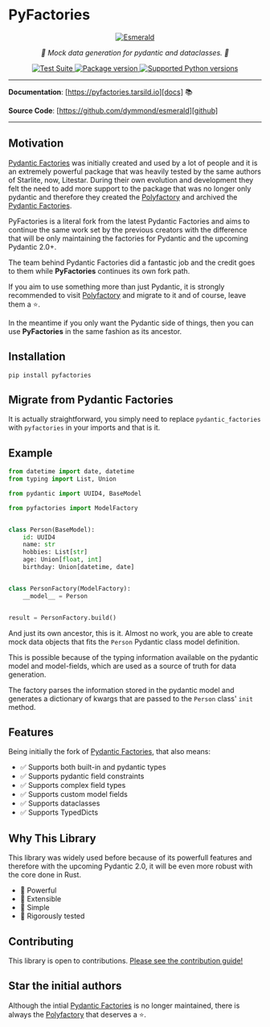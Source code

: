 # PyFactories

<p align="center">
  <a href="https://esmerald.dymmond.com"><img src="https://res.cloudinary.com/tarsild/image/upload/v1687347327/packages/pyfactories/logo_lvtl5d.png" alt='Esmerald'></a>
</p>


<p align="center">
    <em>🚀 Mock data generation for pydantic and dataclasses. 🚀</em>
</p>

<p align="center">
<a href="https://github.com/tarsil/pyfactories/workflows/Test%20Suite/badge.svg?event=push&branch=main" target="_blank">
    <img src="https://github.com/tarsil/pyfactories/workflows/Test%20Suite/badge.svg?event=push&branch=main" alt="Test Suite">
</a>

<a href="https://pypi.org/project/pyfactories" target="_blank">
    <img src="https://img.shields.io/pypi/v/pyfactories?color=%2334D058&label=pypi%20package" alt="Package version">
</a>

<a href="https://pypi.org/project/pyfactories" target="_blank">
    <img src="https://img.shields.io/pypi/pyversions/pyfactories.svg?color=%2334D058" alt="Supported Python versions">
</a>
</p>

---

**Documentation**: [https://pyfactories.tarsild.io][docs] 📚

**Source Code**: [https://github.com/dymmond/esmerald][github]

---

## Motivation

[Pydantic Factories][pydantic_factories] was initially created and used by a lot of people and it
is an extremely powerful package that was heavily tested by the same authors of Starlite, now,
Litestar. During their own evolution and development they felt the need to add more support to the
package that was no longer only pydantic and therefore they created the [Polyfactory][polyfactory]
and archived the [Pydantic Factories][pydantic_factories].

PyFactories is a literal fork from the latest Pydantic Factories and aims to continue the same
work set by the previous creators with the difference that will be only maintaining the factories
for Pydantic and the upcoming Pydantic 2.0+.

The team behind Pydantic Factories did a fantastic job and the credit goes to them while
**PyFactories** continues its own fork path.

If you aim to use something more than just Pydantic, it is strongly recommended to visit
[Polyfactory][polyfactory] and migrate to it and of course, leave them a ⭐️.

In the meantime if you only want the Pydantic side of things, then you can use **PyFactories** in
the same fashion as its ancestor.

## Installation

```shell
pip install pyfactories
```

## Migrate from Pydantic Factories

It is actually straightforward, you simply need to replace `pydantic_factories` with `pyfactories`
in your imports and that is it.

## Example

```python
from datetime import date, datetime
from typing import List, Union

from pydantic import UUID4, BaseModel

from pyfactories import ModelFactory


class Person(BaseModel):
    id: UUID4
    name: str
    hobbies: List[str]
    age: Union[float, int]
    birthday: Union[datetime, date]


class PersonFactory(ModelFactory):
    __model__ = Person


result = PersonFactory.build()
```

And just its own ancestor, this is it. Almost no work, you are able to create mock data objects
that fits the `Person` Pydantic class model definition.

This is possible because of the typing information available on the pydantic model and model-fields,
which are used as a source of truth for data generation.

The factory parses the information stored in the pydantic model and generates a dictionary of kwargs
that are passed to the `Person` class' `init` method.

## Features

Being initially the fork of [Pydantic Factories][pydantic_factories], that also means:

- ✅ Supports both built-in and pydantic types
- ✅ Supports pydantic field constraints
- ✅ Supports complex field types
- ✅ Supports custom model fields
- ✅ Supports dataclasses
- ✅ Supports TypedDicts

## Why This Library

This library was widely used before because of its powerfull features and therefore with the
upcoming Pydantic 2.0, it will be even more robust with the core done in Rust.

- 💯 Powerful
- 💯 Extensible
- 💯 Simple
- 💯 Rigorously tested

## Contributing

This library is open to contributions. [Please see the contribution guide!][contributing]

## Star the initial authors

Although the intial [Pydantic Factories][pydantic_factories] is no longer maintained, there is
always the [Polyfactory][polyfactory] that deserves a ⭐️.

[docs]: https://pyfactories.tarsild.io
[github]: https://github.com/tarsil/pyfactories
[pydantic_factories]: https://github.com/litestar-org/pydantic-factories
[polyfactory]: https://pypi.org/project/polyfactory/
[contributing]: https://pyfactories.tarsild.io/contributing
